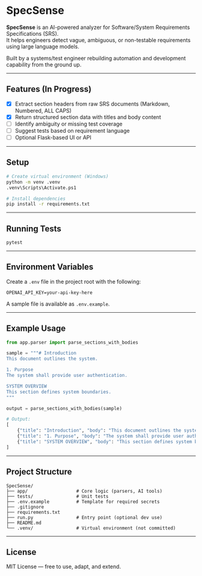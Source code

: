 # SpecSense

**SpecSense** is an AI-powered analyzer for Software/System Requirements Specifications (SRS).  
It helps engineers detect vague, ambiguous, or non-testable requirements using large language models.

Built by a systems/test engineer rebuilding automation and development capability from the ground up.

---

## Features (In Progress)

- [x] Extract section headers from raw SRS documents (Markdown, Numbered, ALL CAPS)
- [x] Return structured section data with titles and body content
- [ ] Identify ambiguity or missing test coverage  
- [ ] Suggest tests based on requirement language  
- [ ] Optional Flask-based UI or API  

---

## Setup

```bash
# Create virtual environment (Windows)
python -m venv .venv
.venv\Scripts\Activate.ps1

# Install dependencies
pip install -r requirements.txt
```

---

## Running Tests

```bash
pytest
```

---

## Environment Variables

Create a `.env` file in the project root with the following:

```
OPENAI_API_KEY=your-api-key-here
```

A sample file is available as `.env.example`.

---
## Example Usage

```python
from app.parser import parse_sections_with_bodies

sample = """# Introduction
This document outlines the system.

1. Purpose
The system shall provide user authentication.

SYSTEM OVERVIEW
This section defines system boundaries.
"""

output = parse_sections_with_bodies(sample)

# Output:
[
    {"title": "Introduction", "body": "This document outlines the system."},
    {"title": "1. Purpose", "body": "The system shall provide user authentication."},
    {"title": "SYSTEM OVERVIEW", "body": "This section defines system boundaries."}
]
```
---
## Project Structure

```
SpecSense/
├── app/                  # Core logic (parsers, AI tools)
├── tests/                # Unit tests
├── .env.example          # Template for required secrets
├── .gitignore
├── requirements.txt
├── run.py                # Entry point (optional dev use)
├── README.md
└── .venv/                # Virtual environment (not committed)
```

---

## License

MIT License — free to use, adapt, and extend.

